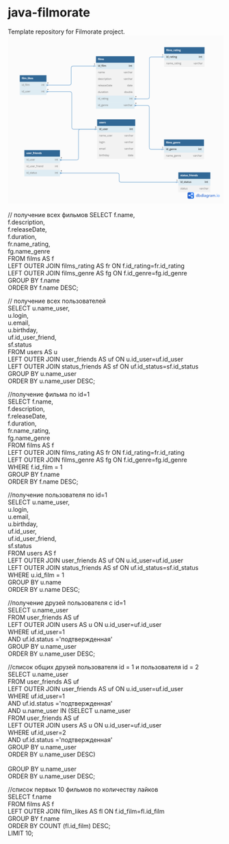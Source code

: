 # java-filmorate
Template repository for Filmorate project.
 ![](https://github.com/Sergey19911991/java-filmorate/blob/main/Untitled.png)
 
 // получение всех фильмов
SELECT f.name,<br/>
       f.description,<br/>
       f.releaseDate,<br/>
       f.duration,<br/>
       fr.name_rating,<br/>
       fg.name_genre<br/>
FROM films AS f<br/>
LEFT OUTER JOIN films_rating AS fr ON f.id_rating=fr.id_rating<br/>
LEFT OUTER JOIN films_genre AS fg ON f.id_genre=fg.id_genre<br/>
GROUP BY f.name<br/>
ORDER BY f.name DESC;<br/>



// получение всех пользователей<br/>
SELECT u.name_user,<br/>
       u.login,<br/>
       u.email,<br/>
       u.birthday,<br/>
       uf.id_user_friend,<br/>
       sf.status<br/>
FROM users AS u<br/>
LEFT OUTER JOIN user_friends AS uf ON u.id_user=uf.id_user<br/>
LEFT OUTER JOIN status_friends AS sf ON uf.id_status=sf.id_status<br/>
GROUP BY u.name_user<br/>
ORDER BY u.name_user DESC;<br/>


//получение фильма по id=1<br/>
SELECT f.name,<br/>
       f.description,<br/>
       f.releaseDate,<br/>
       f.duration,<br/>
       fr.name_rating,<br/>
       fg.name_genre<br/>
FROM films AS f<br/>
LEFT OUTER JOIN films_rating AS fr ON f.id_rating=fr.id_rating<br/>
LEFT OUTER JOIN films_genre AS fg ON f.id_genre=fg.id_genre<br/>
WHERE f.id_film = 1<br/>
GROUP BY f.name<br/>
ORDER BY f.name DESC;<br/>


//получение пользователя по id=1<br/>
SELECT u.name_user,<br/>
       u.login,<br/>
       u.email,<br/>
       u.birthday,<br/>
       uf.id_user,<br/>
       uf.id_user_friend,<br/>
       sf.status<br/>
FROM users AS f<br/>
LEFT OUTER JOIN user_friends AS uf ON u.id_user=uf.id_user<br/>
LEFT OUTER JOIN status_friends AS sf ON uf.id_status=sf.id_status<br/>
WHERE u.id_film = 1<br/>
GROUP BY u.name<br/>
ORDER BY u.name DESC;<br/>


//получение друзей пользователя с id=1<br/>
SELECT u.name_user<br/>
FROM user_friends AS uf<br/>
LEFT OUTER JOIN users AS u ON u.id_user=uf.id_user<br/>
WHERE uf.id_user=1<br/>
      AND uf.id.status ='подтвержденная'<br/>
GROUP BY u.name_user<br/>
ORDER BY u.name_user DESC;<br/>


//список общих друзей пользователя id = 1 и пользователя id = 2<br/>
SELECT u.name_user<br/>
FROM user_friends AS uf<br/>
LEFT OUTER JOIN user_friends AS uf ON u.id_user=uf.id_user<br/>
WHERE  uf.id_user=1 <br/>
       AND uf.id.status ='подтвержденная'<br/>
       AND u.name_user IN (SELECT u.name_user<br/>
                           FROM user_friends AS uf<br/>
                           LEFT OUTER JOIN users AS u ON u.id_user=uf.id_user<br/>
                           WHERE uf.id_user=2<br/>
                           AND uf.id.status ='подтвержденная'<br/>
                           GROUP BY u.name_user<br/>
                           ORDER BY u.name_user DESC)<br/>       
GROUP BY u.name_user<br/>
ORDER BY u.name_user DESC;<br/>



//список первых 10 фильмов по количеству лайков<br/>
SELECT f.name<br/>
FROM films AS f<br/>
LEFT OUTER JOIN film_likes AS fl ON f.id_film=fl.id_film<br/>
GROUP BY f.name<br/>
ORDER BY COUNT (fl.id_film) DESC;<br/>
LIMIT 10;<br/>
